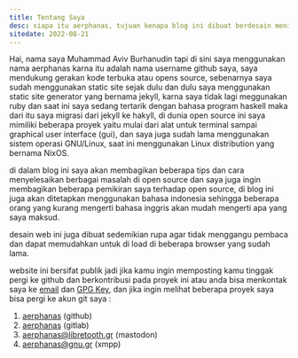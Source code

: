 ```yaml
---
title: Tentang Saya
desc: siapa itu aerphanas, tujuan kenapa blog ini dibuat berdesain menimalis tanpa bloat, cara mengkontak pembuat web.
sitedate: 2022-08-21
---
```


Hai, nama saya Muhammad Aviv Burhanudin tapi di sini saya menggunakan nama aerphanas karna itu adalah nama username github saya,
saya mendukung gerakan kode terbuka atau opens source, sebenarnya saya sudah menggunakan static site sejak dulu dan dulu
saya menggunakan static site generator yang bernama jekyll, karna saya tidak lagi meggunakan ruby dan saat ini saya sedang
tertarik dengan bahasa program haskell maka dari itu saya migrasi dari jekyll ke hakyll, di dunia open source ini saya 
mimiliki beberapa proyek yaitu mulai dari alat untuk terminal sampai graphical user interface (gui), dan saya juga sudah lama
menggunakan sistem operasi GNU/Linux, saat ini menggunakan Linux distribution yang bernama NixOS.


di dalam blog ini saya akan membagikan beberapa tips dan cara menyelesaikan berbagai masalah di open source dan saya juga
ingin membagikan beberapa pemikiran saya terhadap open source, di blog ini juga akan ditetapkan menggunakan bahasa indonesia
sehingga beberapa orang yang kurang mengerti bahasa inggris akan mudah mengerti apa yang saya maksud.

desain web ini juga dibuat sedemikian rupa agar tidak menggangu pembaca dan dapat memudahkan untuk di load di beberapa browser
yang sudah lama.

website ini bersifat publik jadi jika kamu ingin memposting kamu tinggak pergi ke github dan berkontribusi pada proyek ini atau
 anda bisa menkontak saya ke [email](mailto:muhamadaviv14@gmail.com) dan [GPG Key](https://keys.openpgp.org/vks/v1/by-fingerprint/AA79C548ED0C96A51E632B0CFCE880D64949859D),
dan jika ingin melihat beberapa proyek saya bisa pergi ke akun git saya :

1. [aerphanas](https://github.com/aerphanas) (github)
2. [aerphanas](https://gitlab.com/aerphanas) (gitlab)
3. [aerphanas@libretooth.gr](https://libretooth.gr/@aerphanas) (mastodon)
4. aerphanas@gnu.gr (xmpp)
